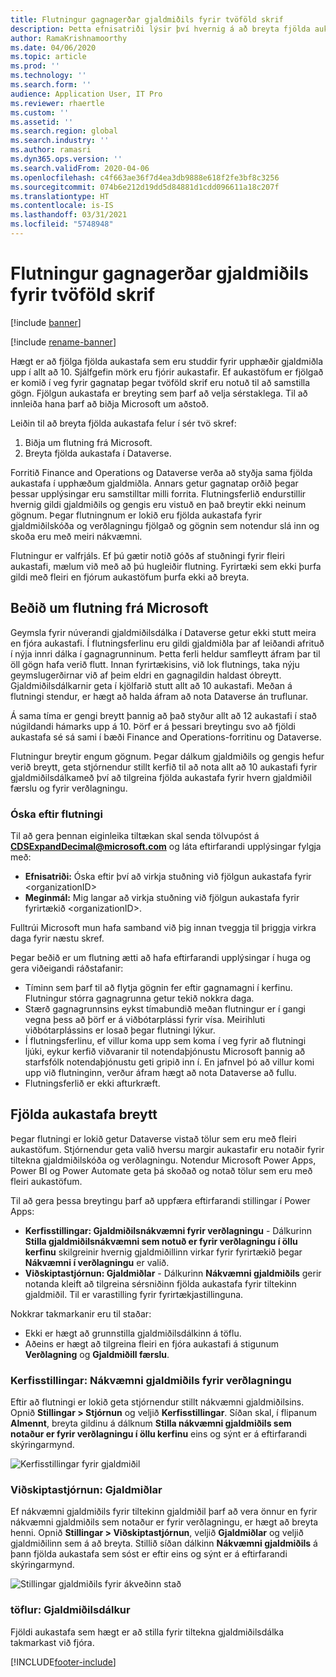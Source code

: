 ```yaml
---
title: Flutningur gagnagerðar gjaldmiðils fyrir tvöföld skrif
description: Þetta efnisatriði lýsir því hvernig á að breyta fjölda aukastafa sem tvöföld skrif styðja fyrir gjaldmiðil.
author: RamaKrishnamoorthy
ms.date: 04/06/2020
ms.topic: article
ms.prod: ''
ms.technology: ''
ms.search.form: ''
audience: Application User, IT Pro
ms.reviewer: rhaertle
ms.custom: ''
ms.assetid: ''
ms.search.region: global
ms.search.industry: ''
ms.author: ramasri
ms.dyn365.ops.version: ''
ms.search.validFrom: 2020-04-06
ms.openlocfilehash: c4f663ae36f7d4ea3db9888e618f2fe3bf8c3256
ms.sourcegitcommit: 074b6e212d19dd5d84881d1cdd096611a18c207f
ms.translationtype: HT
ms.contentlocale: is-IS
ms.lasthandoff: 03/31/2021
ms.locfileid: "5748948"
---
```

# <a name="currency-data-type-migration-for-dual-write"></a>Flutningur gagnagerðar gjaldmiðils fyrir tvöföld skrif

[!include [banner](../../includes/banner.md)]

[!include [rename-banner](~/includes/cc-data-platform-banner.md)]

Hægt er að fjölga fjölda aukastafa sem eru studdir fyrir upphæðir gjaldmiðla upp í allt að 10. Sjálfgefin mörk eru fjórir aukastafir. Ef aukastöfum er fjölgað er komið í veg fyrir gagnatap þegar tvöföld skrif eru notuð til að samstilla gögn. Fjölgun aukastafa er breyting sem þarf að velja sérstaklega. Til að innleiða hana þarf að biðja Microsoft um aðstoð.

Leiðin til að breyta fjölda aukastafa felur í sér tvö skref:

1. Biðja um flutning frá Microsoft.
2. Breyta fjölda aukastafa í Dataverse.

Forritið Finance and Operations og Dataverse verða að styðja sama fjölda aukastafa í upphæðum gjaldmiðla. Annars getur gagnatap orðið þegar þessar upplýsingar eru samstilltar milli forrita. Flutningsferlið endurstillir hvernig gildi gjaldmiðils og gengis eru vistuð en það breytir ekki neinum gögnum. Þegar flutningnum er lokið eru fjölda aukastafa fyrir gjaldmiðilskóða og verðlagningu fjölgað og gögnin sem notendur slá inn og skoða eru með meiri nákvæmni.

Flutningur er valfrjáls. Ef þú gætir notið góðs af stuðningi fyrir fleiri aukastafi, mælum við með að þú hugleiðir flutning. Fyrirtæki sem ekki þurfa gildi með fleiri en fjórum aukastöfum þurfa ekki að breyta.

## <a name="requesting-migration-from-microsoft"></a>Beðið um flutning frá Microsoft

Geymsla fyrir núverandi gjaldmiðilsdálka í Dataverse getur ekki stutt meira en fjóra aukastafi. Í flutningsferlinu eru gildi gjaldmiðla þar af leiðandi afrituð í nýja innri dálka í gagnagrunninum. Þetta ferli heldur samfleytt áfram þar til öll gögn hafa verið flutt. Innan fyrirtækisins, við lok flutnings, taka nýju geymslugerðirnar við af þeim eldri en gagnagildin haldast óbreytt. Gjaldmiðilsdálkarnir geta í kjölfarið stutt allt að 10 aukastafi. Meðan á flutningi stendur, er hægt að halda áfram að nota Dataverse án truflunar.

Á sama tíma er gengi breytt þannig að það styður allt að 12 aukastafi í stað núgildandi hámarks upp á 10. Þörf er á þessari breytingu svo að fjöldi aukastafa sé sá sami í bæði Finance and Operations-forritinu og Dataverse.

Flutningur breytir engum gögnum. Þegar dálkum gjaldmiðils og gengis hefur verið breytt, geta stjórnendur stillt kerfið til að nota allt að 10 aukastafi fyrir gjaldmiðilsdálkameð því að tilgreina fjölda aukastafa fyrir hvern gjaldmiðil færslu og fyrir verðlagningu.

### <a name="request-a-migration"></a>Óska eftir flutningi

Til að gera þennan eiginleika tiltækan skal senda tölvupóst á **CDSExpandDecimal@microsoft.com** og láta eftirfarandi upplýsingar fylgja með:

+ **Efnisatriði:** Óska eftir því að virkja stuðning við fjölgun aukastafa fyrir \<organizationID\>
+ **Meginmál:** Mig langar að virkja stuðning við fjölgun aukastafa fyrir fyrirtækið \<organizationID\>.

Fulltrúi Microsoft mun hafa samband við þig innan tveggja til þriggja virkra daga fyrir næstu skref.

Þegar beðið er um flutning ætti að hafa eftirfarandi upplýsingar í huga og gera viðeigandi ráðstafanir:

+ Tíminn sem þarf til að flytja gögnin fer eftir gagnamagni í kerfinu. Flutningur stórra gagnagrunna getur tekið nokkra daga.
+ Stærð gagnagrunnsins eykst tímabundið meðan flutningur er í gangi vegna þess að þörf er á viðbótarplássi fyrir vísa. Meirihluti viðbótarplássins er losað þegar flutningi lýkur.
+ Í flutningsferlinu, ef villur koma upp sem koma í veg fyrir að flutningi ljúki, eykur kerfið viðvaranir til notendaþjónustu Microsoft þannig að starfsfólk notendaþjónustu geti gripið inn í. En jafnvel þó að villur komi upp við flutninginn, verður áfram hægt að nota Dataverse að fullu.
+ Flutningsferlið er ekki afturkræft.

## <a name="changing-the-number-of-decimal-places"></a>Fjölda aukastafa breytt

Þegar flutningi er lokið getur Dataverse vistað tölur sem eru með fleiri aukastöfum. Stjórnendur geta valið hversu margir aukastafir eru notaðir fyrir tiltekna gjaldmiðilskóða og verðlagningu. Notendur Microsoft Power Apps, Power BI og Power Automate geta þá skoðað og notað tölur sem eru með fleiri aukastöfum.

Til að gera þessa breytingu þarf að uppfæra eftirfarandi stillingar í Power Apps:

+ **Kerfisstillingar: Gjaldmiðilsnákvæmni fyrir verðlagningu** - Dálkurinn **Stilla gjaldmiðilsnákvæmni sem notuð er fyrir verðlagningu í öllu kerfinu** skilgreinir hvernig gjaldmiðillinn virkar fyrir fyrirtækið þegar **Nákvæmni í verðlagningu** er valið.
+ **Viðskiptastjórnun: Gjaldmiðlar** - Dálkurinn **Nákvæmni gjaldmiðils** gerir notanda kleift að tilgreina sérsniðinn fjölda aukastafa fyrir tiltekinn gjaldmiðil. Til er varastilling fyrir fyrirtækjastillinguna.

Nokkrar takmarkanir eru til staðar:

+ Ekki er hægt að grunnstilla gjaldmiðilsdálkinn á töflu.
+ Aðeins er hægt að tilgreina fleiri en fjóra aukastafi á stigunum **Verðlagning** og **Gjaldmiðill færslu**.

### <a name="system-settings-currency-precision-for-pricing"></a>Kerfisstillingar: Nákvæmni gjaldmiðils fyrir verðlagningu

Eftir að flutningi er lokið geta stjórnendur stillt nákvæmni gjaldmiðilsins. Opnið **Stillingar \> Stjórnun** og veljið **Kerfisstillingar**. Síðan skal, í flipanum **Almennt**, breyta gildinu á dálknum **Stilla nákvæmni gjaldmiðils sem notaður er fyrir verðlagningu í öllu kerfinu** eins og sýnt er á eftirfarandi skýringarmynd.

![Kerfisstillingar fyrir gjaldmiðil](media/currency-system-settings.png)

### <a name="business-management-currencies"></a>Viðskiptastjórnun: Gjaldmiðlar

Ef nákvæmni gjaldmiðils fyrir tiltekinn gjaldmiðil þarf að vera önnur en fyrir nákvæmni gjaldmiðils sem notaður er fyrir verðlagningu, er hægt að breyta henni. Opnið **Stillingar \> Viðskiptastjórnun**, veljið **Gjaldmiðlar** og veljið gjaldmiðilinn sem á að breyta. Stillið síðan dálkinn **Nákvæmni gjaldmiðils** á þann fjölda aukastafa sem sóst er eftir eins og sýnt er á eftirfarandi skýringarmynd.

![Stillingar gjaldmiðils fyrir ákveðinn stað](media/specific-currency.png)

### <a name="tables-currency-column"></a>töflur: Gjaldmiðilsdálkur

Fjöldi aukastafa sem hægt er að stilla fyrir tiltekna gjaldmiðilsdálka takmarkast við fjóra.


[!INCLUDE[footer-include](../../../../includes/footer-banner.md)]